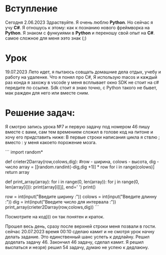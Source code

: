 # Вступление
Сегодня 2.06.2023 Здраствуйте. Я очень люблю **Python**. Но сейчас я учу **С#**. Я отношусь к этому: как к познанию нового фреймворка на **Python**. Я знаком с функуиями в **Python** и переношу свой опыт на **C#**. самое сложное для меня ээто знак (;)

# Урок
19.07.2023
Лето идет, я пытаюсь совщать домашние дела отдых, учебу и работу на удаленке.
Что я понял про C#, Я использую macos и каждый раз конда я захожу в vscode у меня всплывает окно SDK не стоит на c# передите по ссылке. Sdk стоит я знаю точно, с Python такого не бывет, мак ражден для него или вместе сним.

# Решение задач:
Я смотрю запись урока №7 и первую задачу под номером 46 пишу вместе с вами, сам тем времением сложил в голове код на питоне и хочу его придставить ниже: В первые строки написания цикла я ствлю ; вместо : у меня какоето порожение мозга. 

\```
import random*

def crieter2Darray(row,colows,dig): #row - ширина, colows - высота, dig - число
    array = [[random.randint(-dig,dig +1)] * row for i in range(colows)]
    return array

def print_array(array):
    for i in range(0, len(array)):
        for j in range(0, len(array[i])):
            print(array[i][j], end=' ')
        print()

row = int(input("Введите ширину :"))
colows = int(input("Введите длинну :"))
dig = int(input("Введите число для интервала :"))
print_array(crieter2Darray(row,colows,dig))
\```


Посмотрите на код))) он так понятен и краток.

Прошел весь день, сразу после верхней строки меня позвали в гости. сейчас 20.07.2023 время 00:10 сделаю камит и не смотря урок начну делать задание. Это единственный шанс успеть к дедлайну. Решил доделать задачу 46.
Закончил 46 задачу, сделал камит.
Я решил выспаться и незря) решил 54 задачу, думаю не успею к дедлаюну.
